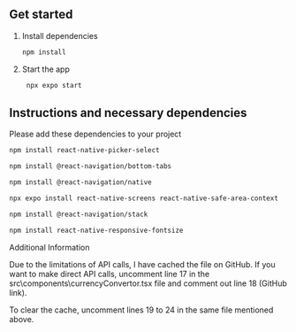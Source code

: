 ## Get started

1. Install dependencies

   ```bash
   npm install
   ```

2. Start the app

   ```bash
    npx expo start
   ```

## Instructions and necessary dependencies

Please add these dependencies to your project

```bash
npm install react-native-picker-select
```
```bash
npm install @react-navigation/bottom-tabs
```
```bash
npm install @react-navigation/native
```
```bash
npx expo install react-native-screens react-native-safe-area-context
```
```bash
npm install @react-navigation/stack
```
```bash
npm install react-native-responsive-fontsize
```
 Additional Information

   Due to the limitations of API calls, I have cached the file on GitHub. If you want to make direct API calls, uncomment line 17 in the src\components\currencyConvertor.tsx file and comment out line 18 (GitHub link).

   To clear the cache, uncomment lines 19 to 24 in the same file mentioned above.
   


